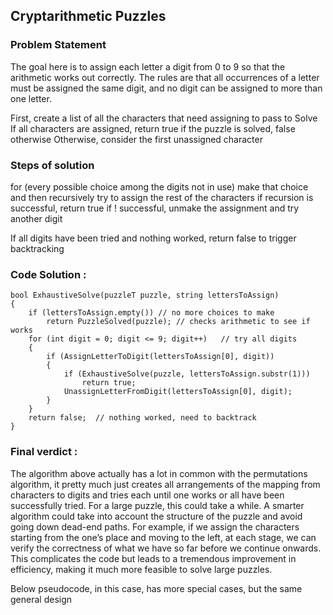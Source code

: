 ##  Cryptarithmetic Puzzles

### Problem Statement
The goal here is to assign each letter a digit from 0 to 9 so that the arithmetic works out correctly. The rules are that all occurrences of a letter must be assigned the same digit, and no digit can be assigned to more than one letter.

First, create a list of all the characters that need assigning to pass to Solve
If all characters are assigned, return true if the puzzle is solved, false otherwise
Otherwise, consider the first unassigned character


### Steps of solution

for (every possible choice among the digits not in use)
make that choice and then recursively try to assign the rest of the characters
if recursion is successful, return true
if ! successful, unmake the assignment and try another digit

If all digits have been tried and nothing worked, return false to trigger backtracking

### Code Solution : 

```
bool ExhaustiveSolve(puzzleT puzzle, string lettersToAssign)
{
    if (lettersToAssign.empty()) // no more choices to make
        return PuzzleSolved(puzzle); // checks arithmetic to see if works
    for (int digit = 0; digit <= 9; digit++)   // try all digits
    {
        if (AssignLetterToDigit(lettersToAssign[0], digit))
        {
            if (ExhaustiveSolve(puzzle, lettersToAssign.substr(1)))
                return true;
            UnassignLetterFromDigit(lettersToAssign[0], digit);
        }
    }
    return false;  // nothing worked, need to backtrack
}

```


### Final verdict : 

The algorithm above actually has a lot in common with the permutations algorithm, it pretty much just creates all arrangements of the mapping from characters to digits and tries each until one works or all have been successfully tried. For a large puzzle, this could take a while.
A smarter algorithm could take into account the structure of the puzzle and avoid going down dead-end paths. For example, if we assign the characters starting from the one’s place and moving to the left, at each stage, we can verify the correctness of what we have so far before we continue onwards. This complicates the code but leads to a tremendous improvement in efficiency, making it much more feasible to solve large puzzles.

Below pseudocode, in this case, has more special cases, but the same general design
